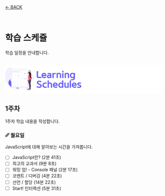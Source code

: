 [← BACK](../README.md)

<br />

# 학습 스케쥴

학습 일정을 안내합니다.

<br />

<img src="../../assets/cover--calendar.png" alt />

## 1주차

1주차 학습 내용을 작성합니다.

### ␥ 월요일

JavaScript에 대해 알아보는 시간을 가져봅니다.

- [ ]  JavaScript란? (2분 41초)
- [ ]  최고의 교과서 (9분 8초)
- [ ]  워밍 업! - Console 패널 (2분 17초)
- [ ]  코멘트 / 디버깅 (4분 22초)
- [ ]  선언 / 할당 (14분 22초)
- [ ]  Start! 인터랙션 (5분 31초)